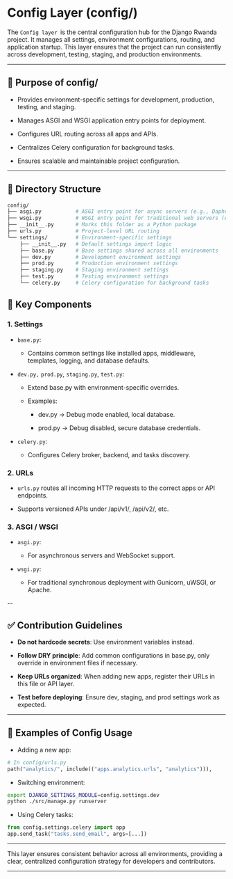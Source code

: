 # Config Layer (config/)

The `Config layer `is the central configuration hub for the Django Rwanda project. It manages all settings, environment configurations, routing, and application startup. This layer ensures that the project can run consistently across development, testing, staging, and production environments.

---

## 📌 Purpose of config/

- Provides environment-specific settings for development, production, testing, and staging.

- Manages ASGI and WSGI application entry points for deployment.

- Configures URL routing across all apps and APIs.

- Centralizes Celery configuration for background tasks.

- Ensures scalable and maintainable project configuration.

---

## 📂 Directory Structure

```bash
config/
├── asgi.py           # ASGI entry point for async servers (e.g., Daphne, Uvicorn)
├── wsgi.py           # WSGI entry point for traditional web servers (e.g., Gunicorn)
├── __init__.py       # Marks this folder as a Python package
├── urls.py           # Project-level URL routing
└── settings/         # Environment-specific settings
    ├── __init__.py   # Default settings import logic
    ├── base.py       # Base settings shared across all environments
    ├── dev.py        # Development environment settings
    ├── prod.py       # Production environment settings
    ├── staging.py    # Staging environment settings
    ├── test.py       # Testing environment settings
    └── celery.py     # Celery configuration for background tasks
```

## 🔑 Key Components

### 1. Settings

- `base.py`:

    - Contains common settings like installed apps, middleware, templates, logging, and database defaults.

- `dev.py,` `prod.py`, `staging.py`, `test.py`:

    - Extend base.py with environment-specific overrides.

    - Examples:

        - dev.py → Debug mode enabled, local database.

        - prod.py → Debug disabled, secure database credentials.

- `celery.py`:

    - Configures Celery broker, backend, and tasks discovery.

### 2. URLs

- `urls.py` routes all incoming HTTP requests to the correct apps or API endpoints.

- Supports versioned APIs under /api/v1/, /api/v2/, etc.

### 3. ASGI / WSGI

- `asgi.py`:

    - For asynchronous servers and WebSocket support.

- `wsgi.py`:

    - For traditional synchronous deployment with Gunicorn, uWSGI, or Apache.

--

## ✅ Contribution Guidelines

- **Do not hardcode secrets**: Use environment variables instead.

- **Follow DRY principle**: Add common configurations in base.py, only override in environment files if necessary.

- **Keep URLs organized**: When adding new apps, register their URLs in this file or API layer.

- **Test before deploying**: Ensure dev, staging, and prod settings work as expected.

---

## 🚀 Examples of Config Usage

- Adding a new app:

```python
# In config/urls.py
path("analytics/", include(("apps.analytics.urls", "analytics"))),
```
- Switching environment:

```bash
export DJANGO_SETTINGS_MODULE=config.settings.dev
python ./src/manage.py runserver
```
- Using Celery tasks:

```python
from config.settings.celery import app
app.send_task("tasks.send_email", args=[...])
```

---

This layer ensures consistent behavior across all environments, providing a clear, centralized configuration strategy for developers and contributors.

---


